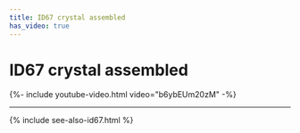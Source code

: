 ```yaml
---
title: ID67 crystal assembled
has_video: true
---
```


# ID67 crystal assembled

{%- include youtube-video.html video="b6ybEUm20zM" -%}

---

{% include see-also-id67.html %}
